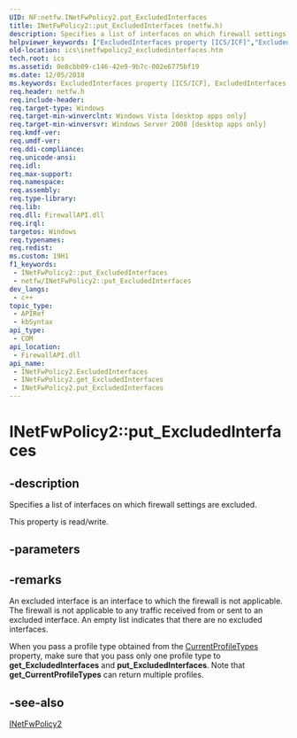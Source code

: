 ```yaml
---
UID: NF:netfw.INetFwPolicy2.put_ExcludedInterfaces
title: INetFwPolicy2::put_ExcludedInterfaces (netfw.h)
description: Specifies a list of interfaces on which firewall settings are excluded.
helpviewer_keywords: ["ExcludedInterfaces property [ICS/ICF]","ExcludedInterfaces property [ICS/ICF]","INetFwPolicy2 interface","INetFwPolicy2 interface [ICS/ICF]","ExcludedInterfaces property","INetFwPolicy2.ExcludedInterfaces","INetFwPolicy2.put_ExcludedInterfaces","INetFwPolicy2::ExcludedInterfaces","INetFwPolicy2::get_ExcludedInterfaces","INetFwPolicy2::put_ExcludedInterfaces","ics.inetfwpolicy2_excludedinterfaces","netfw/INetFwPolicy2::ExcludedInterfaces","netfw/INetFwPolicy2::get_ExcludedInterfaces","netfw/INetFwPolicy2::put_ExcludedInterfaces","put_ExcludedInterfaces"]
old-location: ics\inetfwpolicy2_excludedinterfaces.htm
tech.root: ics
ms.assetid: 0e8cbb09-c146-42e9-9b7c-002e6775bf19
ms.date: 12/05/2018
ms.keywords: ExcludedInterfaces property [ICS/ICF], ExcludedInterfaces property [ICS/ICF],INetFwPolicy2 interface, INetFwPolicy2 interface [ICS/ICF],ExcludedInterfaces property, INetFwPolicy2.ExcludedInterfaces, INetFwPolicy2.put_ExcludedInterfaces, INetFwPolicy2::ExcludedInterfaces, INetFwPolicy2::get_ExcludedInterfaces, INetFwPolicy2::put_ExcludedInterfaces, ics.inetfwpolicy2_excludedinterfaces, netfw/INetFwPolicy2::ExcludedInterfaces, netfw/INetFwPolicy2::get_ExcludedInterfaces, netfw/INetFwPolicy2::put_ExcludedInterfaces, put_ExcludedInterfaces
req.header: netfw.h
req.include-header: 
req.target-type: Windows
req.target-min-winverclnt: Windows Vista [desktop apps only]
req.target-min-winversvr: Windows Server 2008 [desktop apps only]
req.kmdf-ver: 
req.umdf-ver: 
req.ddi-compliance: 
req.unicode-ansi: 
req.idl: 
req.max-support: 
req.namespace: 
req.assembly: 
req.type-library: 
req.lib: 
req.dll: FirewallAPI.dll
req.irql: 
targetos: Windows
req.typenames: 
req.redist: 
ms.custom: 19H1
f1_keywords:
 - INetFwPolicy2::put_ExcludedInterfaces
 - netfw/INetFwPolicy2::put_ExcludedInterfaces
dev_langs:
 - c++
topic_type:
 - APIRef
 - kbSyntax
api_type:
 - COM
api_location:
 - FirewallAPI.dll
api_name:
 - INetFwPolicy2.ExcludedInterfaces
 - INetFwPolicy2.get_ExcludedInterfaces
 - INetFwPolicy2.put_ExcludedInterfaces
---
```


# INetFwPolicy2::put_ExcludedInterfaces


## -description

Specifies a list of interfaces on which firewall settings are excluded.

This property is read/write.

## -parameters

## -remarks

An excluded interface is an interface to which the firewall is not applicable.  The firewall is not applicable to any traffic received from or sent to an excluded interface. An empty list indicates that there are no excluded interfaces.

When you pass a profile type obtained from the <a href="/previous-versions/windows/desktop/api/netfw/nf-netfw-inetfwpolicy2-get_currentprofiletypes">CurrentProfileTypes</a> property, make sure that you pass only one profile type to <b>get_ExcludedInterfaces</b> and <b>put_ExcludedInterfaces</b>. Note that <b>get_CurrentProfileTypes</b> can return multiple profiles.

## -see-also

<a href="/previous-versions/windows/desktop/api/netfw/nn-netfw-inetfwpolicy2">INetFwPolicy2</a>